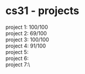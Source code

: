 # cs31 - projects
project 1: 100/100\
project 2: 69/100\
project 3: 100/100\
project 4: 91/100\
project 5:\
project 6:\
project 7:\
